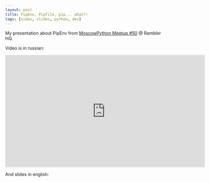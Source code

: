 ```yaml
---
layout: post
title: PipEnv, Pipfile, pip... what?!
tags: [video, slides, python, dev]
---
```


My presentation about PipEnv from [MoscowPython Meetup #50](http://www.moscowpython.ru/meetup/50/) @ Rambler HQ.

Video is in russian:
<iframe width="640" height="360" src="https://www.youtube.com/embed/2N0phx7WTEI" frameborder="0" gesture="media" allow="encrypted-media" allowfullscreen></iframe>

And slides in english:
<script async class="speakerdeck-embed" data-id="a52512c5af6c43a09cba15f23737e449" data-ratio="1.77777777777778" src="//speakerdeck.com/assets/embed.js"></script>
